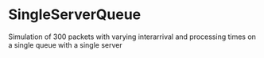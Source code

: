 SingleServerQueue
=================

Simulation of 300 packets with varying interarrival and processing times on a single queue with a single server